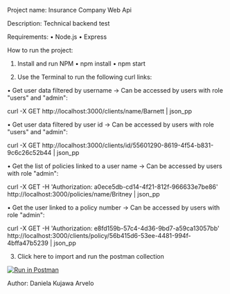 
Project name:
Insurance Company Web Api

Description:
Technical backend test

Requirements: 
• Node.js 
• Express

How to run the project:

1. Install and run NPM
• npm install
• npm start 

2. Use the Terminal to run the following curl links:

• Get user data filtered by username -> Can be accessed by users with role "users" and "admin":

curl -X GET http://localhost:3000/clients/name/Barnett | json_pp

• Get	user data	filtered by	user id	-> Can be accessed by users with role	"users"	and	"admin":

curl -X GET http://localhost:3000/clients/id/55601290-8619-4f54-b831-9c6c26c52b44 | json_pp

• Get	the	list of	policies linked	to a user	name	->	Can	be accessed	by	users	with role	"admin":

curl -X GET  -H 'Authorization: a0ece5db-cd14-4f21-812f-966633e7be86'  http://localhost:3000/policies/name/Britney | json_pp

• Get	the	user linked	to a policy number	->	Can	be accessed	by users with	role "admin":

curl -X GET -H 'Authorization: e8fd159b-57c4-4d36-9bd7-a59ca13057bb' http://localhost:3000/clients/policy/56b415d6-53ee-4481-994f-4bffa47b5239 | json_pp

3. Click here to import and run the postman collection

[![Run in Postman](https://run.pstmn.io/button.svg)](https://app.getpostman.com/run-collection/4cfcb433150a1178c04e)


Author:
Daniela Kujawa Arvelo